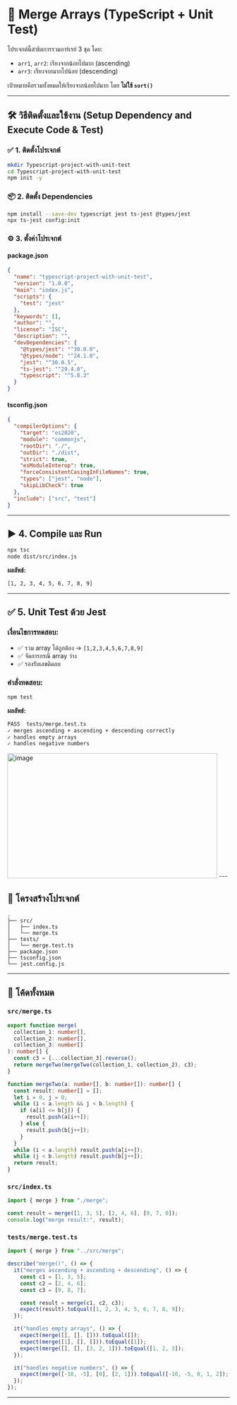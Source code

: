 
# 🔀 Merge Arrays (TypeScript + Unit Test)

โปรเจกต์นี้สาธิตการรวมอาร์เรย์ 3 ชุด โดย:
- `arr1`, `arr2`: เรียงจากน้อยไปมาก (ascending)
- `arr3`: เรียงจากมากไปน้อย (descending)

เป้าหมายคือรวมทั้งหมดให้เรียงจากน้อยไปมาก โดย **ไม่ใช้ `sort()`**

---

## 🛠️ วิธีติดตั้งและใช้งาน (Setup Dependency and Execute Code & Test)

### ✅ 1. ติดตั้งโปรเจกต์
```bash
mkdir Typescript-project-with-unit-test
cd Typescript-project-with-unit-test
npm init -y
```

### 📦 2. ติดตั้ง Dependencies
```bash
npm install --save-dev typescript jest ts-jest @types/jest
npx ts-jest config:init
```

### ⚙️ 3. ตั้งค่าโปรเจกต์

#### package.json
```json
{
  "name": "typescript-project-with-unit-test",
  "version": "1.0.0",
  "main": "index.js",
  "scripts": {
    "test": "jest"                    
  },
  "keywords": [],
  "author": "",
  "license": "ISC",
  "description": "",
  "devDependencies": {
    "@types/jest": "^30.0.0",
    "@types/node": "^24.1.0",
    "jest": "^30.0.5",
    "ts-jest": "^29.4.0",
    "typescript": "^5.8.3"
  }
}

```

#### tsconfig.json
```json
{
  "compilerOptions": {
    "target": "es2020",
    "module": "commonjs",
    "rootDir": "./",
    "outDir": "./dist",
    "strict": true,
    "esModuleInterop": true,
    "forceConsistentCasingInFileNames": true,
    "types": ["jest", "node"],
    "skipLibCheck": true
  },
  "include": ["src", "test"]
}

```

---

## ▶️ 4. Compile และ Run

```bash
npx tsc
node dist/src/index.js
```

**ผลลัพธ์:**
```bash
[1, 2, 3, 4, 5, 6, 7, 8, 9]
```

---

## ✅ 5. Unit Test ด้วย Jest

### เงื่อนไขการทดสอบ:
- ✅ รวม array ได้ถูกต้อง → `[1,2,3,4,5,6,7,8,9]`
- ✅ จัดการกรณี array ว่าง
- ✅ รองรับเลขติดลบ


### คำสั่งทดสอบ:
```bash
npm test
```

**ผลลัพธ์:**
```bash
PASS  tests/merge.test.ts
✓ merges ascending + ascending + descending correctly
✓ handles empty arrays
✓ handles negative numbers
```
<img width="476" height="283" alt="image" src="https://github.com/user-attachments/assets/66ffbdbc-8d0f-4320-89bd-a063e27b3c77" />
---

## 📁 โครงสร้างโปรเจกต์

```
.
├── src/
│   ├── index.ts
│   └── merge.ts
├── tests/
│   └── merge.test.ts
├── package.json
├── tsconfig.json
└── jest.config.js
```

---

## 🔸 โค้ดทั้งหมด

### `src/merge.ts`
```ts
export function merge(
  collection_1: number[],
  collection_2: number[],
  collection_3: number[]
): number[] {
  const c3 = [...collection_3].reverse(); 
  return mergeTwo(mergeTwo(collection_1, collection_2), c3);
}

function mergeTwo(a: number[], b: number[]): number[] {
  const result: number[] = [];
  let i = 0, j = 0;
  while (i < a.length && j < b.length) {
    if (a[i] <= b[j]) {
      result.push(a[i++]);
    } else {
      result.push(b[j++]);
    }
  }
  while (i < a.length) result.push(a[i++]);
  while (j < b.length) result.push(b[j++]);
  return result;
}
```

### `src/index.ts`
```ts
import { merge } from "./merge";

const result = merge([1, 3, 5], [2, 4, 6], [9, 7, 0]);
console.log("merge result:", result);
```

### `tests/merge.test.ts`
```ts
import { merge } from "../src/merge";

describe("merge()", () => {
  it("merges ascending + ascending + descending", () => {
    const c1 = [1, 3, 5];
    const c2 = [2, 4, 6];
    const c3 = [9, 8, 7]; 

    const result = merge(c1, c2, c3);
    expect(result).toEqual([1, 2, 3, 4, 5, 6, 7, 8, 9]);
  });

  it("handles empty arrays", () => {
    expect(merge([], [], [])).toEqual([]);
    expect(merge([1], [], [])).toEqual([1]);
    expect(merge([], [], [3, 2, 1])).toEqual([1, 2, 3]);
  });

  it("handles negative numbers", () => {
    expect(merge([-10, -5], [0], [2, 1])).toEqual([-10, -5, 0, 1, 2]);
  });
});
```
---


